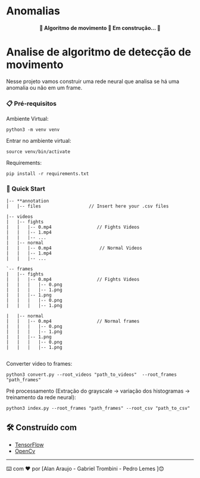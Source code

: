 # Anomalias



<h4 align="center"> 
	🚧  Algoritmo de movimento 🚀 Em construção...  🚧
</h4>


# Analise de algoritmo de detecção de movimento

Nesse projeto vamos construir uma rede neural que analisa se há uma anomalia ou não em um frame.


### 📋 Pré-requisitos

Ambiente Virtual: 
```
python3 -m venv venv
```
Entrar no ambiente virtual:
```
source venv/bin/activate
```

Requirements:
```
pip install -r requirements.txt
```

### 🔧 Quick Start

```
|-- **annotation
|   |-- files                  // Insert here your .csv files

|-- videos
|   |-- fights
|   |   |-- 0.mp4                 // Fights Videos
|   |   |-- 1.mp4
|   |   |-- ...
|   |-- normal
|   |   |-- 0.mp4                  // Normal Videos
|   |   |-- 1.mp4
|   |   |-- ...

`-- frames         
|   |-- fights
|   |   |-- 0.mp4                 // Fights Videos
|   |	|   |-- 0.png
|   |	|   |-- 1.png
|   |   |-- 1.png
|   |	|   |-- 0.png
|   |	|   |-- 1.png

|   |-- normal
|   |   |-- 0.mp4                 // Normal frames
|   |	|   |-- 0.png
|   |	|   |-- 1.png
|   |   |-- 1.png
|   |	|   |-- 0.png
|   |	|   |-- 1.png
    
```

Converter video to frames:
```
python3 convert.py --root_videos "path_to_videos"  --root_frames "path_frames"
```

Pré processamento (Extração do grayscale -> variação dos histogramas -> treinamento da rede neural):

```
python3 index.py --root_frames "path_frames" --root_csv "path_to_csv"
```


## 🛠️ Construído com

* [TensorFlow](https://www.tensorflow.org/)
* [OpenCv](https://opencv.org/)

---
⌨️ com ❤️ por [Alan Araujo - Gabriel Trombini - Pedro Lemes ]😊
